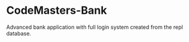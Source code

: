 # CodeMasters-Bank
Advanced bank application with full login system created from the repl database. 
